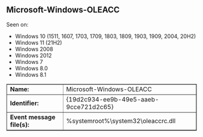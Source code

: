 ## Microsoft-Windows-OLEACC

Seen on:
* Windows 10 (1511, 1607, 1703, 1709, 1803, 1809, 1903, 1909, 2004, 20H2)
* Windows 11 (21H2)
* Windows 2008
* Windows 2012
* Windows 7
* Windows 8.0
* Windows 8.1

<table border="1" class="docutils">
  <tbody>
    <tr>
      <td><b>Name:</b></td>
      <td>Microsoft-Windows-OLEACC</td>
    </tr>
    <tr>
      <td><b>Identifier:</b></td>
      <td>{19d2c934-ee9b-49e5-aaeb-9cce721d2c65}</td>
    </tr>
    <tr>
      <td><b>Event message file(s):</b></td>
      <td>%systemroot%\system32\oleaccrc.dll</td>
    </tr>
  </tbody>
</table>

&nbsp;

